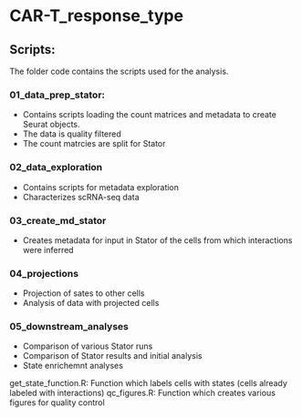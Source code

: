 # CAR-T_response_type

## Scripts:
The folder code contains the scripts used for the analysis.

 ### 01_data_prep_stator: 
 - Contains scripts loading the count matrices and metadata to create Seurat objects. 
 - The data is quality filtered
 - The count matrcies are split for Stator

### 02_data_exploration
- Contains scripts for metadata exploration
- Characterizes scRNA-seq data

### 03_create_md_stator
- Creates metadata for input in Stator of the cells from which interactions were inferred

### 04_projections
- Projection of sates to other cells
- Analysis of data with projected cells

### 05_downstream_analyses
- Comparison of various Stator runs
- Comparison of Stator results and initial analysis
- State enrichemnt analyses

get_state_function.R: Function which labels cells with states (cells already labeled with interactions)
qc_figures.R: Function which creates various figures for quality control


